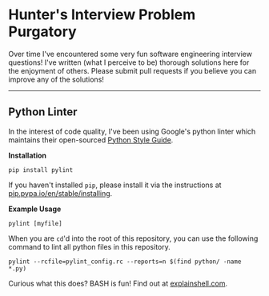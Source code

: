# Hunter's Interview Problem Purgatory

Over time I've encountered some very fun software engineering interview questions! I've written (what I perceive to be) thorough solutions here for the enjoyment of others. Please submit pull requests if you believe you can improve any of the solutions!

---

## Python Linter

In the interest of code quality, I've been using Google's python linter which maintains their open-sourced [Python Style Guide](http://google.github.io/styleguide/pyguide.html).

**Installation**

`pip install pylint`

If you haven't installed `pip`, please install it via the instructions at [pip.pypa.io/en/stable/installing](http://pip.pypa.io/en/stable/installing).

**Example Usage**

`pylint [myfile]`

When you are `cd`'d into the root of this repository, you can use the following command to lint all python files in this repository.

`pylint --rcfile=pylint_config.rc --reports=n $(find python/ -name *.py)`

Curious what this does? BASH is fun! Find out at [explainshell.com](http://goo.gl/Cu26YB).
